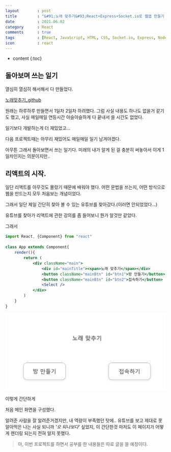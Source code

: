```yaml
---
layout        : post
title         : "&#91;노래 맞추기&#93;React+Express+Socket.io로 웹앱 만들기 1일차"
date          : 2021.06.02
category      : React
comments      : true
tags          : [React, JavaScript, HTML, CSS, Socket.io, Express, NodeJS]
icon          : react
---
```


* content
{:toc}

## 돌아보며 쓰는 일기

열심히 열심히 해서해서 다 만들었다.

[노래맞추기_github](https://github.com/bini59/matchSong)

원래는 하루하루 만들면서 1일차 2일차 하려했다.
그럼 사실 내용도 하나도 없을거 같기도 했고, 사실 매일매일
연등시간 아슬아슬하게 다 끝내서 쓸 시간도 없었다.

일기보다 개발하는게 더 재밌었고... 

다음 프로젝트때는 아무리 재밌어도 매일매일 일기 남겨야겠다.

아무튼 그래서 돌아보면서 쓰는 일기다.
미래의 내가 알게 된 걸 충분히 써놓아서 이게 1일차인지는 의문이지만..

## 리액트의 시작.

일단 리액트를 아무것도 몰랐기 때문에 배워야 했다.
어떤 문법을 쓰는지, 어떤 방식으로 웹을 만드는지 모두 처음보는 개념이었다.

그래서 일단 제일 간단히 찾아 볼 수 있는 유튜브를 찾아갔다.(이러면 안되었었다...)

유튜브를 찾아가 리액트에 관한 강의를 좀 들어보니 뭔가 알것만 같았다.

그래서 

```jsx
import React, {Component} from "react"

class App extends Component{
    render(){
        return (
            <div className="main">
                <div id="mainTitle"><span>노래 맞추기</span></div>
                <button className="mainBtn" id="btn1">방 만들기</button>
                <button className="mainBtn" id="btn2">접속하기</button>
                <Select />
            </div>
        )
    }
}

```
![첫 화면](/style/image/react-MatchSong/firstScreen.png)

이렇게 간단하게 

처음 메인 화면을 구성했다.

알려준 사람을 잘 알려준거겠지만, 내 역량이 부족했던 탓에..
유튜브를 보고 제대로 못알아먹은 나는 사실 되니까 _'오 되나보다'_ 싶었지,
이 간단한것 마저도 이 페이지가 어떻게 렌더링 되는지 전혀 알지 못했다.

> 아, 이번 프로젝트를 하면서 공부를 한 내용들은 따로 글을 쓸 예정이다.